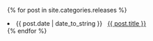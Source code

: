 {% for post in site.categories.releases %}
 <li><span>{{ post.date | date_to_string }}</span> &nbsp; <a href="{{ post.url }}">{{ post.title }}</a></li>
{% endfor %}
